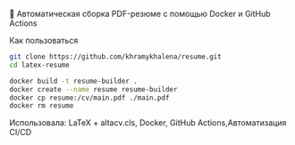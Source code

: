 📝 Автоматическая сборка PDF-резюме с помощью Docker и GitHub Actions

Как пользоваться

```bash
git clone https://github.com/khramykhalena/resume.git
cd latex-resume
```

```bash
docker build -t resume-builder .
docker create --name resume resume-builder
docker cp resume:/cv/main.pdf ./main.pdf
docker rm resume
```
Использовала:
LaTeX + altacv.cls, Docker, GitHub Actions,Автоматизация CI/CD
